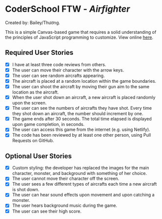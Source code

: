 # CoderSchool FTW - *Airfighter*

Created by: Bailey/Thương.
  
This is a simple Canvas-based game that requires a solid understanding of the principles of JavaScript programming to customize. View online [here](https://airfighter.netlify.com/).

## Required User Stories
- [X] I have at least three code reviews from others.
- [x] The user can move their character with the arrow keys. 
- [x] The user can see random aircrafts appearing.
- [X] The aircraft is placed at a random location within the game boundaries.
- [x] The user can shoot the aircraft by moving their gun aim to the same location as the aircraft.
- [X] When the user shot down an aircraft, a new aircraft is placed randomly upon the screen.
- [X] The user can see the numbers of aircrafts they have shot. Every time they shot down an aircraft, the number should increment by one. 
- [X] The game ends after 30 seconds. The total time elapsed is displayed upon game completion, in seconds.
- [X] The user can access this game from the internet (e.g. using Netlify).
- [X] The code has been reviewed by at least one other person, using Pull Requests on GitHub.

## Optional User Stories

- [X] Custom styling: the developer has replaced the images for the main character, monster, and background with something of her choice.  
- [X] The user cannot move their character off the screen. 
- [X] The user sees a few different types of aircrafts each time a new aircraft is shot down. 
- [X] The user can hear sound effects upon movement and upon catching a monster. 
- [X] The user hears background music during the game. 
- [X] The user can see their high score. 
